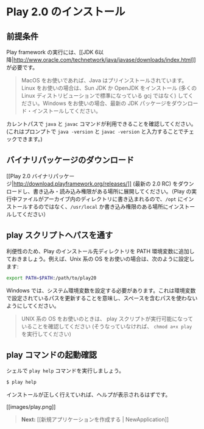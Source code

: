 <!--
# Installing Play 2.0
-->
# Play 2.0 のインストール

<!--
## Prerequisites
-->
## 前提条件
<!--
To run the Play framework, you need [[JDK 6 or later| http://www.oracle.com/technetwork/java/javase/downloads/index.html]]. 
-->
Play framework の実行には、[[JDK 6以降|http://www.oracle.com/technetwork/java/javase/downloads/index.html]] が必要です。

<!--
> If you are using MacOS, Java is built-in. If you are using Linux, make sure to use either the Sun JDK or OpenJDK (and not gcj, which is the default Java command on many Linux distros). If you are using Windows, just download and install the latest JDK package.
-->
> MacOS をお使いであれば、Java はプリインストールされています。Linux をお使いの場合は、Sun JDK か OpenJDK をインストール (多くの Linux ディストリビューションで標準になっている gcj ではなく) してください。Windows をお使いの場合、最新の JDK パッケージをダウンロード・インストールしてください。

<!--
Be sure to have the `java` and `javac` commands in the current path (you can check this by typing `java -version` and `javac -version` at the shell prompt). 
-->
カレントパスで `java` と `javac` コマンドが利用できることを確認してください。(これはプロンプトで `java -version` と `javac -version` と入力することでチェックできます。)

<!--
## Download the binary package
-->
## バイナリパッケージのダウンロード

<!--
Download the [[Play 2.0 binary package | http://download.playframework.org/releases/]] (take the latest 2.0 RC) and extract the archive to a location where you have both read **and write** access. (Running `play` writes some files to directories within the archive, so don't install to `/opt`, `/usr/local` or anywhere else you’d need special permission to write to.)
-->
[[Play 2.0 バイナリパッケージ|http://download.playframework.org/releases/]] (最新の 2.0 RC) をダウンロードし、書き込み・読み込み権限がある場所に展開してください。（Play の実行中ファイルがアーカイブ内のディレクトリに書き込まれるので、`/opt` にインストールするのではなく、`/usr/local` か書き込み権限のある場所にインストールしてください）

<!--
## Add the play script to your PATH
-->
## play スクリプトへパスを通す

<!--
For convenience, you should add the framework installation directory to your system PATH. On UNIX systems, this means doing something like:
```bash
export PATH=$PATH:/path/to/play20
```
-->
利便性のため、Play のインストール先ディレクトリを PATH 環境変数に追加しておきましょう。例えば、Unix 系の OS をお使いの場合は、次のように設定します:

```bash
export PATH=$PATH:/path/to/play20
```

<!--
On Windows you’ll need to set it in the global environment variables. This means update the PATH in the environment variables and don't use a path with spaces.
-->
Windows では、システム環境変数を設定する必要があります。これは環境変数で設定されているパスを更新することを意味し、スペースを含むパスを使わないようにしてください。

<!--
> If you’re on UNIX, make sure that the `play` script is executable (otherwise do a `chmod a+x play`).
-->
> UNIX 系の OS をお使いのときは、 play スクリプトが実行可能になっていることを確認してください (そうなっていなければ、 `chmod a+x play` を実行してください)

<!--
## Check that the play command is available
-->
## play コマンドの起動確認

<!--
From a shell, launch the `play help` command. 

```bash
$ play help
```
-->
シェルで `play help` コマンドを実行しましょう。

```bash
$ play help
```

<!--
If everything is properly installed, you should see the basic help:
-->
インストールが正しく行えていれば、ヘルプが表示されるはずです。

[[images/play.png]]

<!--
> **Next:** [[Creating a new application | NewApplication]]
-->
> **Next:** [[新規アプリケーションを作成する | NewApplication]]